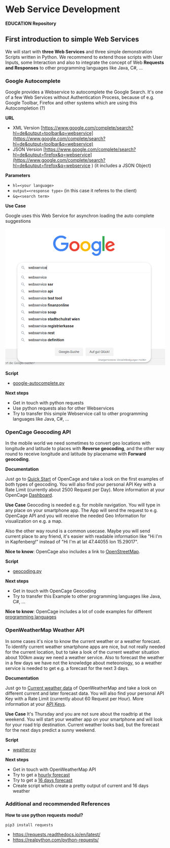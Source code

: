 # Web Service Development #

**EDUCATION Repository**

## First introduction to simple Web Services

We will start with **three Web Services** and three simple demonstration Scripts written in Python. We recommend to extend those scripts with User Inputs, some Interaction and also to integrate the concept of Web **Requests and Responses** to other programming languages like Java, C#, ...

### Google Autocomplete

Google provides a Webservice to autocomplete the Google Search. It's one of a few Web Services without Authentication Process, because of e.g. Google Toolbar, Firefox and other systems which are using this Autocompletion (?)

**URL**

- XML Version [https://www.google.com/complete/search?hl=de&output=toolbar&q=webservice](https://www.google.com/complete/search?hl=de&output=toolbar&q=webservice)  
- JSON Version [https://www.google.com/complete/search?hl=de&output=firefox&q=webservice](https://www.google.com/complete/search?hl=de&output=firefox&q=webservice )  (it includes a JSON Object)

**Parameters**

- `hl=<your language>`
- `output=<response type>` (in this case it referes to the client)
- `&q=<search term>`

**Use Case**

Google uses this Web Service for asynchron loading the auto complete suggestions

![Google Autocomplete ](google-autocomplete.PNG)


**Script**

- [google-autocomplete.py](google-autocomplete.py "Python Script")

**Next steps**

- Get in touch with python requests
- Use python requests also for other Webservices
- Try to transfer this simple Webservice call to other programming languages like Java, C#, ...


### OpenCage Geocoding API 
In the mobile world we need sometimes to convert geo locations with longitude and latitude to places with **Reverse geocoding**, and the other way round to receive longitude and latitude by placename with **Forward geocoding**.

**Documentation**

Just go to [Quick Start](https://opencagedata.com/api) of OpenCage and take a look on the first examples of both types of geocoding. You will also find your personal API Key with a Rate Limit (currently about 2500 Request per Day). More information at your OpenCage [Dashboard](https://opencagedata.com/dashboard).

**Use Case**
Geocoding is needed e.g. for mobile navigation. You will type in any place on your smartphone app. The App will send the request to e.g. OpenCage API and you will receive the needed Geo Information for visualization on e.g. a map.

Also the other way round is a common usecase. Maybe you will send current place to any friend, it's easier with readable information like "Hi I'm in Kapfenberg!" instead of "Hi I'm at lat 47.44055 lon 15.29017". 

**Nice to know**: OpenCage also includes a link to [OpenStreetMap](https://www.openstreetmap.org/?mlat=47.44055&mlon=15.29017#map=13/47.4377/15.2809&layers=H).

**Script**

- [geocoding.py](geocoding.py "Python Script")

**Next steps**

- Get in touch with OpenCage Geocoding
- Try to transfer this Example to other programming languages like Java, C#, ...

**Nice to know**: OpenCage includes a lot of code examples for different [programming languages](https://opencagedata.com/code)


### OpenWeatherMap Weather API 
In some cases it's nice to know the current weather or a weather forecast. To identify current weather smartphone apps are nice, but not really needed for the current location, but to take a look of the current weather situation about 100km away we need a weather service. Also to forecast the weather in a few days we have not the knowledge about meteorology, so a weather service is needed to get e.g. a forecast for the next 3 days.

**Documentation**

Just go to [Current weather data](https://openweathermap.org/current) of OpenWeatherMap and take a look on different current and later forecast data. You will also find your personal API Key with a Rate Limit (currently about 60 Request per Hour). More information at your [API Keys](https://home.openweathermap.org/api_keys).

**Use Case**
It's Thursday and you are not sure about the roadtrip at the weekend. You will start your weather app on your smartphone and will look for your road trip destination. Current weather looks bad, but the forecast for the next days predict a sunny weekend.


**Script**

- [weather.py](weather.py "Python Script")

**Next steps**

- Get in touch with OpenWeatherMap API
- Try to get a [hourly forecast](https://openweathermap.org/api/hourly-forecast)
- Try to get a [16 days forecast](https://openweathermap.org/forecast16)
- Create script which create a pretty output of current and 16 days weather


### Additional and recommended References

**How to use python requests modul?**

    pip3 install requests

- https://requests.readthedocs.io/en/latest/
- https://realpython.com/python-requests/
